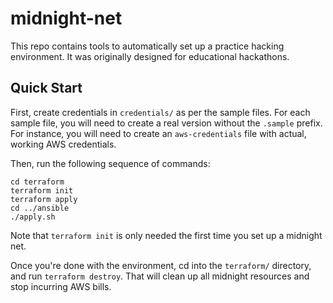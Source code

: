 # midnight-net

This repo contains tools to automatically set up a practice hacking
environment. It was originally designed for educational hackathons.

## Quick Start
First, create credentials in `credentials/` as per the sample files. For each
sample file, you will need to create a real version without the `.sample`
prefix. For instance, you will need to create an `aws-credentials` file with
actual, working AWS credentials.

Then, run the following sequence of commands:
```
cd terraform
terraform init
terraform apply
cd ../ansible
./apply.sh
```

Note that `terraform init` is only needed the first time you set up a midnight
net.

Once you're done with the environment, cd into the `terraform/` directory, and
run `terraform destroy`. That will clean up all midnight resources and stop
incurring AWS bills.
